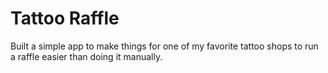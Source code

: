 # Tattoo Raffle

Built a simple app to make things for one of my favorite tattoo shops to run a raffle easier than doing it manually.
